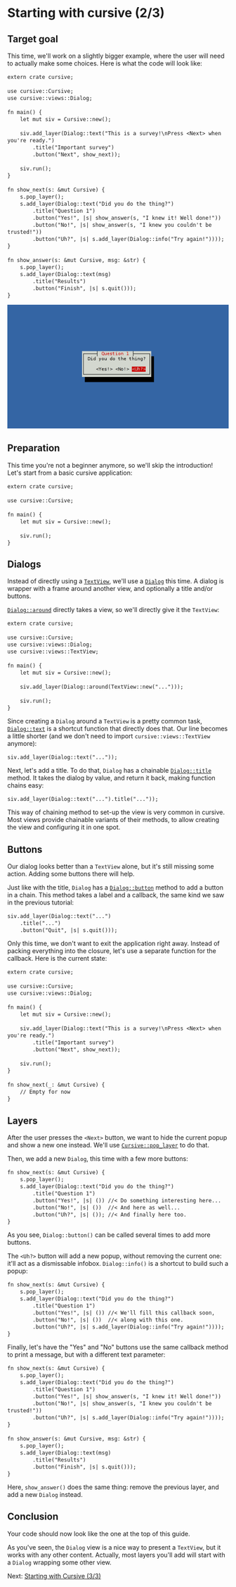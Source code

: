 # Starting with cursive (2/3)

## Target goal

This time, we'll work on a slightly bigger example, where the user will need to
actually make some choices. Here is what the code will look like:

```rust,no_run
extern crate cursive;

use cursive::Cursive;
use cursive::views::Dialog;

fn main() {
    let mut siv = Cursive::new();

    siv.add_layer(Dialog::text("This is a survey!\nPress <Next> when you're ready.")
        .title("Important survey")
        .button("Next", show_next));

    siv.run();
}

fn show_next(s: &mut Cursive) {
    s.pop_layer();
    s.add_layer(Dialog::text("Did you do the thing?")
        .title("Question 1")
        .button("Yes!", |s| show_answer(s, "I knew it! Well done!"))
        .button("No!", |s| show_answer(s, "I knew you couldn't be trusted!"))
        .button("Uh?", |s| s.add_layer(Dialog::info("Try again!"))));
}

fn show_answer(s: &mut Cursive, msg: &str) {
    s.pop_layer();
    s.add_layer(Dialog::text(msg)
        .title("Results")
        .button("Finish", |s| s.quit()));
}
```

![Tutorial 2 goal](./tutorial_2.png)

## Preparation

This time you're not a beginner anymore, so we'll skip the introduction!
Let's start from a basic cursive application:

```rust,no_run
extern crate cursive;

use cursive::Cursive;

fn main() {
    let mut siv = Cursive::new();

    siv.run();
}
```

## Dialogs

Instead of directly using a [`TextView`], we'll use a [`Dialog`] this time.
A dialog is wrapper with a frame around another view, and optionally a title
and/or buttons.

[`Dialog::around`] directly takes a view, so we'll directly give it the
`TextView`:

```rust,no_run
extern crate cursive;

use cursive::Cursive;
use cursive::views::Dialog;
use cursive::views::TextView;

fn main() {
    let mut siv = Cursive::new();

    siv.add_layer(Dialog::around(TextView::new("...")));

    siv.run();
}
```

Since creating a `Dialog` around a `TextView` is a pretty common task,
[`Dialog::text`] is a shortcut function that directly does that. Our line
becomes a little shorter (and we don't need to import
`cursive::views::TextView` anymore):

```rust,ignore
siv.add_layer(Dialog::text("..."));
```

Next, let's add a title. To do that, `Dialog` has a chainable [`Dialog::title`]
method. It takes the dialog by value, and return it back, making function
chains easy:

```rust,ignore
siv.add_layer(Dialog::text("...").title("..."));
```

This way of chaining method to set-up the view is very common in cursive. Most
views provide chainable variants of their methods, to allow creating the view
and configuring it in one spot.

[`TextView`]: http://gyscos.github.io/Cursive/cursive/views/struct.TextView
[`Dialog`]: http://gyscos.github.io/Cursive/cursive/views/struct.Dialog.html
[`Dialog::around`]: http://gyscos.github.io/Cursive/cursive/views/struct.Dialog.html#method.around
[`Dialog::text`]: http://gyscos.github.io/Cursive/cursive/views/struct.Dialog.html#method.text
[`Dialog::title`]: http://gyscos.github.io/Cursive/cursive/views/struct.Dialog.html#method.title

## Buttons

Our dialog looks better than a `TextView` alone, but it's still missing some
action. Adding some buttons there will help.

Just like with the title, `Dialog` has a [`Dialog::button`] method to add a
button in a chain. This method takes a label and a callback, the same kind
we saw in the previous tutorial:

```rust,ignore
siv.add_layer(Dialog::text("...")
    .title("...")
    .button("Quit", |s| s.quit()));
```

Only this time, we don't want to exit the application right away. Instead of
packing everything into the closure, let's use a separate function for the
callback. Here is the current state:

```rust,no_run
extern crate cursive;

use cursive::Cursive;
use cursive::views::Dialog;

fn main() {
    let mut siv = Cursive::new();

    siv.add_layer(Dialog::text("This is a survey!\nPress <Next> when you're ready.")
        .title("Important survey")
        .button("Next", show_next));

    siv.run();
}

fn show_next(_: &mut Cursive) {
    // Empty for now
}
```

[`Dialog::button`]: http://gyscos.github.io/Cursive/cursive/views/struct.Dialog.html#method.button

## Layers

After the user presses the `<Next>` button, we want to hide the current popup
and show a new one instead. We'll use [`Cursive::pop_layer`] to do that.

Then, we add a new `Dialog`, this time with a few more buttons:

```rust,ignore
fn show_next(s: &mut Cursive) {
    s.pop_layer();
    s.add_layer(Dialog::text("Did you do the thing?")
        .title("Question 1")
        .button("Yes!", |s| ()) //< Do something interesting here...
        .button("No!", |s| ())  //< And here as well...
        .button("Uh?", |s| ()); //< And finally here too.
}
```

As you see, `Dialog::button()` can be called several times to add more buttons.

The `<Uh?>` button will add a new popup, without removing the current one:
it'll act as a dismissable infobox. `Dialog::info()` is a shortcut to build
such a popup:

```rust,ignore
fn show_next(s: &mut Cursive) {
    s.pop_layer();
    s.add_layer(Dialog::text("Did you do the thing?")
        .title("Question 1")
        .button("Yes!", |s| ()) //< We'll fill this callback soon,
        .button("No!", |s| ())  //< along with this one.
        .button("Uh?", |s| s.add_layer(Dialog::info("Try again!"))));
}
```

Finally, let's have the "Yes" and "No" buttons use the same callback method to
print a message, but with a different text parameter:

```rust,ignore
fn show_next(s: &mut Cursive) {
    s.pop_layer();
    s.add_layer(Dialog::text("Did you do the thing?")
        .title("Question 1")
        .button("Yes!", |s| show_answer(s, "I knew it! Well done!"))
        .button("No!", |s| show_answer(s, "I knew you couldn't be trusted!"))
        .button("Uh?", |s| s.add_layer(Dialog::info("Try again!"))));
}

fn show_answer(s: &mut Cursive, msg: &str) {
    s.pop_layer();
    s.add_layer(Dialog::text(msg)
        .title("Results")
        .button("Finish", |s| s.quit()));
}
```

Here, `show_answer()` does the same thing: remove the previous layer, and add
a new `Dialog` instead.

[`Cursive::pop_layer`]: http://gyscos.github.io/Cursive/cursive/struct.Cursive.html#method.pop_layer

## Conclusion

Your code should now look like the one at the top of this guide.

As you've seen, the `Dialog` view is a nice way to present a `TextView`, but it
works with any other content. Actually, most layers you'll add will start with
a `Dialog` wrapping some other view.

Next: [Starting with Cursive (3/3)](./tutorial_3.md)
